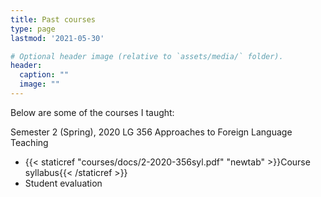 ```yaml
---
title: Past courses
type: page
lastmod: '2021-05-30'

# Optional header image (relative to `assets/media/` folder).
header:
  caption: ""
  image: ""
---
```


Below are some of the courses I taught:

Semester 2 (Spring), 2020 LG 356 Approaches to Foreign Language Teaching
+ {{< staticref "courses/docs/2-2020-356syl.pdf" "newtab" >}}Course syllabus{{< /staticref >}} 
+ Student evaluation
